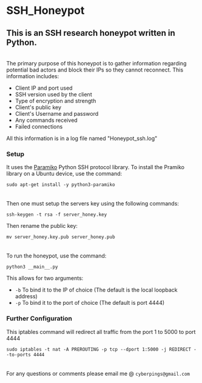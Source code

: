 # SSH_Honeypot

## This is an SSH research honeypot written in Python.
\
The primary purpose of this honeypot is to gather information regarding potential bad actors and block their IPs so they cannot reconnect. 
This information includes:
- Client IP and port used
- SSH version used by the client
- Type of encryption and strength
- Client's public key
- Client's Username and password
- Any commands received
- Failed connections

All this information is in a log file named "Honeypot_ssh.log"

### Setup

It uses the [Paramiko](https://github.com/paramiko/paramiko) Python SSH protocol library.
To install the Pramiko library on a Ubuntu device, use the command:

`sudo apt-get install -y python3-paramiko`\
\
\
Then one must setup the servers key using the following commands:

`ssh-keygen -t rsa -f server_honey.key`

Then rename the public key:

`mv server_honey.key.pub server_honey.pub`\
\
\
To run the honeypot, use the command:

`python3 __main__.py`

This allows for two arguments:
- `-b` To bind it to the IP of choice (The default is the local loopback address)
- `-p` To bind it to the port of choice (The default is port 4444)

### Further Configuration


This iptables command will redirect all traffic from the port 1 to 5000 to port 4444

`sudo iptables -t nat -A PREROUTING -p tcp --dport 1:5000 -j REDIRECT --to-ports 4444`\
\
\
For any questions or comments please email me @ `cyberpings@gmail.com`


